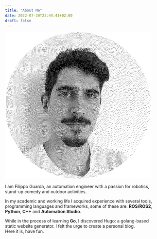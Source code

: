 ```yaml
---
title: "About Me"
date: 2022-07-30T22:44:41+02:00
draft: false
---
```

![](/about/profile_picture_circle.png)

I am Filippo Guarda, an automation engineer with a passion for robotics, stand-up comedy and outdoor activities.

In my academic and working life I acquired experience with several tools, programming languages and frameworks, some of these are: **ROS/ROS2**, **Python**, **C++** and **Automation Studio**.  

While in the process of learning **Go**, I discovered Hugo: a golang-based static website generator. I felt the urge to create a personal blog.  
Here it is, have fun.  